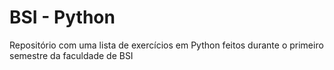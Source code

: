 # BSI - Python
Repositório com uma lista de exercícios em Python feitos durante o primeiro semestre da faculdade de BSI
